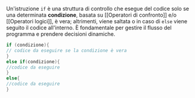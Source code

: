Un'istruzione `if` è una struttura di controllo che esegue del codice solo se una determinata **condizione**, basata su [[Operatori di confronto]] e/o [[Operatori logici]], è vera; altrimenti, viene saltata o in caso di `else` viene seguito il codice all'interno. È fondamentale per gestire il flusso del programma e prendere decisioni dinamiche.

```Java
if (condizione){ 
// codice da eseguire se la condizione è vera 
}
else if(condizione){
//codice da eseguire 
}
else{
//codice da eseguire 
}
````